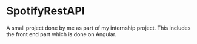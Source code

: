 # SpotifyRestAPI

A small project done by me as part of my internship project. This includes the front end part which is done on Angular.
